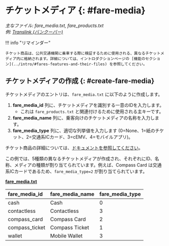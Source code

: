# チケットメディア {: #fare-media}


*主なファイル: fare_media.txt, fare_products.txt*  
*例: [Translink (バンクーバー)](../intro/#translink-vancouver)*

!!! info "リマインダー" 

    チケット商品は、公共交通機関に乗車する際に検証するために使用される、異なるチケットメディア内に格納されます。詳細については、イントロダクションページの [機能のセクション](../intro/#fares-features-and-their-files) を参照してください。

## チケットメディアの作成 {: #create-fare-media}

チケットメディアのエントリは、`fare_media.txt` に以下のように作成します。

1. **fare_media_id** 列に、チケットメディアを識別する一意のIDを入力します。  
    * これは `fare_products.txt` と関連付けるために使用される主キーです。  
2. **fare_media_name** 列に、乗客向けのチケットメディアの名称を入力します。  
3. **fare_media_type** 列に、適切な列挙値を入力します (0=None、1=紙のチケット、2=交通系ICカード、3=cEMV、4=モバイルアプリ)。

チケット商品の詳細については、[ドキュメントを参照してください](https://gtfs.org/documentation/schedule/reference)。

この例では、5種類の異なるチケットメディアが作成され、それぞれにID、名称、メディアの種類が割り当てられています。例えば、Compass Card は交通系ICカードであるため、`fare_media_type=2` が割り当てられています。

[**fare_media.txt**](../../../reference/#fare_mediatxt)

| fare_media_id | fare_media_name | fare_media_type |
| :---- | :---- | :---- |
| cash | Cash | 0 |
| contactless | Contactless | 3 |
| compass_card | Compass Card | 2 |
| compass_ticket | Compass Ticket | 1 |
| wallet | Mobile Wallet | 3 |
